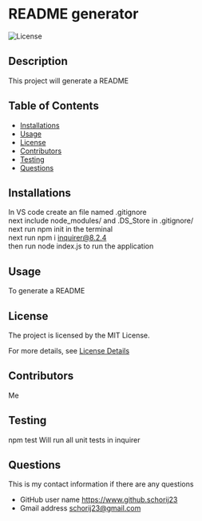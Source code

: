 
# README generator

![License](https://img.shields.io/badge/License-MIT-yellow.svg)

## Description
This project will generate a README

## Table of Contents

* [Installations](#installations)
* [Usage](#usage)
* [License](#license)
* [Contributors](#contributors)
* [Testing](#testing)
* [Questions](#questions)

## Installations
In VS code create an file named .gitignore<br>
next include node_modules/ and .DS_Store in .gitignore/<br>
next run npm init in the terminal<br>
next run npm i inquirer@8.2.4<br>
then run node index.js to run the application

## Usage
To generate a README



## License
The project is licensed by the MIT License.

For more details, see [License Details](https://choosealicense.com/licenses/mit/)

## Contributors
Me

## Testing
npm test Will run all unit tests in inquirer

## Questions

  This is my contact information if there are any questions

  - GitHub user name https://www.github.schorij23
  - Gmail address schorij23@gmail.com
